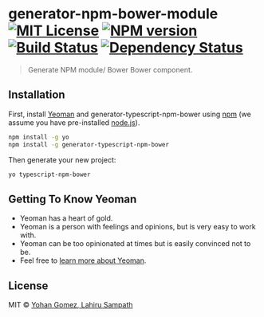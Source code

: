 # generator-npm-bower-module [![MIT License][license-image]][license-url] [![NPM version][npm-image]][npm-url] [![Build Status][travis-image]][travis-url] [![Dependency Status][daviddm-image]][daviddm-url]
> Generate NPM module/ Bower Bower component.

[license-image]: http://img.shields.io/badge/license-MIT-blue.svg?style=flat 
[license-url]: https://github.com/yohangz/generator-typescript-npm-bower/blob/master/LICENSE
[npm-url]: https://www.npmjs.com/package/generator-typescript-npm-bower
[travis-url]: https://travis-ci.org/yohangz/generator-typescript-npm-bower

## Installation

First, install [Yeoman](http://yeoman.io) and generator-typescript-npm-bower using [npm](https://www.npmjs.com/) (we assume you have pre-installed [node.js](https://nodejs.org/)).

```bash
npm install -g yo
npm install -g generator-typescript-npm-bower
```

Then generate your new project:

```bash
yo typescript-npm-bower
```

## Getting To Know Yeoman

 * Yeoman has a heart of gold.
 * Yeoman is a person with feelings and opinions, but is very easy to work with.
 * Yeoman can be too opinionated at times but is easily convinced not to be.
 * Feel free to [learn more about Yeoman](http://yeoman.io/).

## License

MIT © [Yohan Gomez, Lahiru Sampath]()


[npm-image]: https://badge.fury.io/js/generator-npm-bower-module.svg
[npm-url]: https://npmjs.org/package/generator-npm-bower-module
[travis-image]: https://travis-ci.org/yohangz/generator-npm-bower-module.svg?branch=master
[travis-url]: https://travis-ci.org/yohangz/generator-npm-bower-module
[daviddm-image]: https://david-dm.org/yohangz/generator-npm-bower-module.svg?theme=shields.io
[daviddm-url]: https://david-dm.org/yohangz/generator-npm-bower-module
